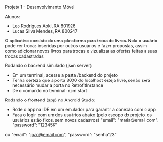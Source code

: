 Projeto 1 - Desenvolvimento Móvel

Alunos: 
- Leo Rodrigues Aoki, RA 801926
- Lucas Silva Mendes, RA 800247

O aplicativo consiste de uma plataforma para troca de livros. Nela o usuário pode ver trocas inseridas por outros usuários e fazer propostas, assim como adicionar novos livros para trocas e vizualizar as ofertas feitas a suas trocas cadastradas

Rodando o backend simulado (json server):
- Em um terminal, acesse a pasta /backend do projeto
- Tenha certeza que a porta 3000 do localhost esteja livre, senão será necessário mudar a porta no RetrofitInstance
- De o comando no terminal: npm start

Rodando o frontend (app) no Android Studio:
- Rode o app na IDE em um emulador para garantir a conexão com o app
- Faca o login com um dos usuários abaixo (pelo escopo do projeto, os usuários estão fixos, sem novos cadastros)
      "email": "maria@email.com",
      "password": "123456"

ou
      "email": "joao@email.com",
      "password": "senha123"
